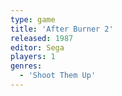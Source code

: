 ```yaml
---
type: game
title: 'After Burner 2'
released: 1987
editor: Sega
players: 1
genres:
  - 'Shoot Them Up'
---
```

